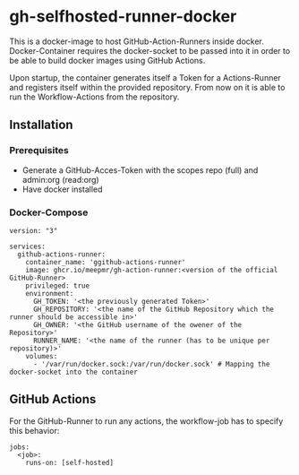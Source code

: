 # gh-selfhosted-runner-docker
This is a docker-image to host GitHub-Action-Runners inside docker.
Docker-Container requires the docker-socket to be passed into it in order to be able to build docker images using GitHub Actions.

Upon startup, the container generates itself a Token for a Actions-Runner and registers itself within the provided repository.
From now on it is able to run the Workflow-Actions from the repository.

## Installation

### Prerequisites

- Generate a GitHub-Acces-Token with the scopes repo (full) and admin:org (read:org)
- Have docker installed

### Docker-Compose

```
version: "3"

services:
  github-actions-runner:
    container_name: 'ggithub-actions-runner'
    image: ghcr.io/meepmr/gh-action-runner:<version of the official GitHub-Runner>
    privileged: true
    environment:
      GH_TOKEN: '<the previously generated Token>'
      GH_REPOSITORY: '<the name of the GitHub Repository which the runner should be accessible in>'
      GH_OWNER: '<the GitHub username of the owener of the Repository>'
      RUNNER_NAME: '<the name of the runner (has to be unique per repository)>'
    volumes:
      - '/var/run/docker.sock:/var/run/docker.sock' # Mapping the docker-socket into the container
```

## GitHub Actions

For the GitHub-Runner to run any actions, the workflow-job has to specify this behavior:

```
jobs:
  <job>:
    runs-on: [self-hosted]
```

